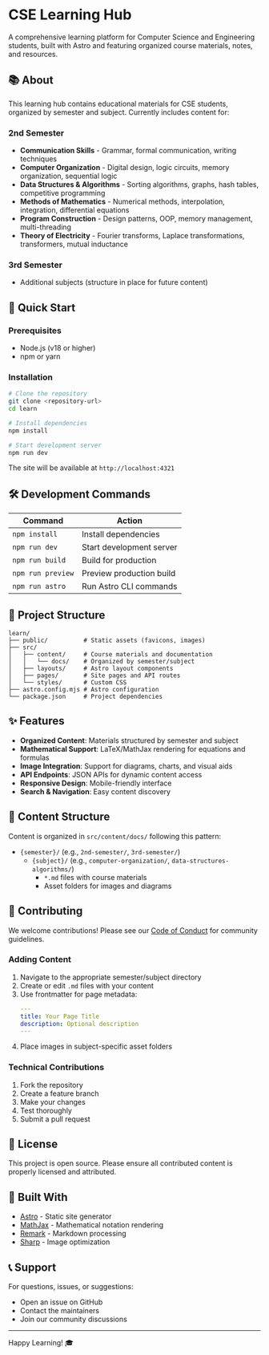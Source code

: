 # CSE Learning Hub

A comprehensive learning platform for Computer Science and Engineering students, built with Astro and featuring organized course materials, notes, and resources.

## 📚 About

This learning hub contains educational materials for CSE students, organized by semester and subject. Currently includes content for:

### 2nd Semester
- **Communication Skills** - Grammar, formal communication, writing techniques
- **Computer Organization** - Digital design, logic circuits, memory organization, sequential logic
- **Data Structures & Algorithms** - Sorting algorithms, graphs, hash tables, competitive programming
- **Methods of Mathematics** - Numerical methods, interpolation, integration, differential equations
- **Program Construction** - Design patterns, OOP, memory management, multi-threading
- **Theory of Electricity** - Fourier transforms, Laplace transformations, transformers, mutual inductance

### 3rd Semester
- Additional subjects (structure in place for future content)

## 🚀 Quick Start

### Prerequisites
- Node.js (v18 or higher)
- npm or yarn

### Installation

```bash
# Clone the repository
git clone <repository-url>
cd learn

# Install dependencies
npm install

# Start development server
npm run dev
```

The site will be available at `http://localhost:4321`

## 🛠️ Development Commands

| Command | Action |
|---------|--------|
| `npm install` | Install dependencies |
| `npm run dev` | Start development server |
| `npm run build` | Build for production |
| `npm run preview` | Preview production build |
| `npm run astro` | Run Astro CLI commands |

## 📁 Project Structure

```
learn/
├── public/          # Static assets (favicons, images)
├── src/
│   ├── content/     # Course materials and documentation
│   │   └── docs/    # Organized by semester/subject
│   ├── layouts/     # Astro layout components
│   ├── pages/       # Site pages and API routes
│   └── styles/      # Custom CSS
├── astro.config.mjs # Astro configuration
└── package.json     # Project dependencies
```

## ✨ Features

- **Organized Content**: Materials structured by semester and subject
- **Mathematical Support**: LaTeX/MathJax rendering for equations and formulas
- **Image Integration**: Support for diagrams, charts, and visual aids
- **API Endpoints**: JSON APIs for dynamic content access
- **Responsive Design**: Mobile-friendly interface
- **Search & Navigation**: Easy content discovery

## 📖 Content Structure

Content is organized in `src/content/docs/` following this pattern:
- `{semester}/` (e.g., `2nd-semester/`, `3rd-semester/`)
  - `{subject}/` (e.g., `computer-organization/`, `data-structures-algorithms/`)
    - `*.md` files with course materials
    - Asset folders for images and diagrams

## 🤝 Contributing

We welcome contributions! Please see our [Code of Conduct](CODE_OF_CONDUCT.md) for community guidelines.

### Adding Content

1. Navigate to the appropriate semester/subject directory
2. Create or edit `.md` files with your content
3. Use frontmatter for page metadata:
   ```yaml
   ---
   title: Your Page Title
   description: Optional description
   ---
   ```
4. Place images in subject-specific asset folders

### Technical Contributions

1. Fork the repository
2. Create a feature branch
3. Make your changes
4. Test thoroughly
5. Submit a pull request

## 📄 License

This project is open source. Please ensure all contributed content is properly licensed and attributed.

## 🔧 Built With

- [Astro](https://astro.build/) - Static site generator
- [MathJax](https://www.mathjax.org/) - Mathematical notation rendering
- [Remark](https://remark.js.org/) - Markdown processing
- [Sharp](https://sharp.pixelplumbing.com/) - Image optimization

## 📞 Support

For questions, issues, or suggestions:
- Open an issue on GitHub
- Contact the maintainers
- Join our community discussions

---

Happy Learning! 🎓